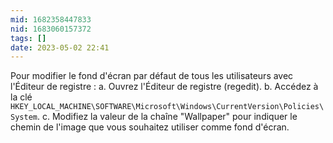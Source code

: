 ```yaml
---
mid: 1682358447833
nid: 1683060157372
tags: []
date: 2023-05-02 22:41
---
```

Pour modifier le fond d'écran par défaut de tous les utilisateurs avec l'Éditeur de registre : a. Ouvrez l'Éditeur de registre (regedit). b. Accédez à la clé `HKEY_LOCAL_MACHINE\SOFTWARE\Microsoft\Windows\CurrentVersion\Policies\System`. c. Modifiez la valeur de la chaîne "Wallpaper" pour indiquer le chemin de l'image que vous souhaitez utiliser comme fond d'écran.

